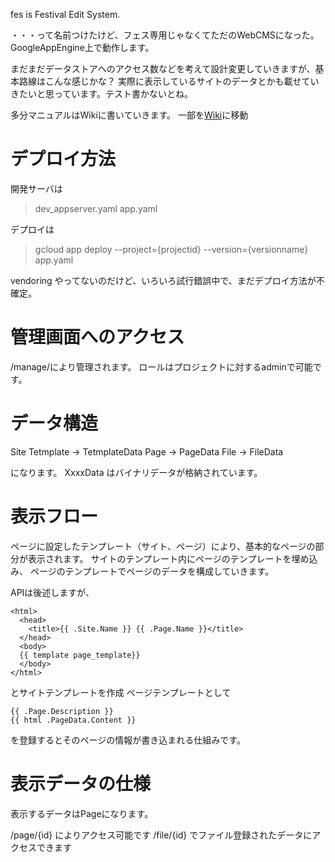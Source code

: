 fes is Festival Edit System.

・・・って名前つけたけど、フェス専用じゃなくてただのWebCMSになった。
GoogleAppEngine上で動作します。

まだまだデータストアへのアクセス数などを考えて設計変更していきますが、基本路線はこんな感じかな？
実際に表示しているサイトのデータとかも載せていきたいと思っています。テスト書かないとね。

多分マニュアルはWikiに書いていきます。
一部を[Wiki](https://github.com/secondarykey/fes/wiki)に移動

# デプロイ方法

開発サーバは

> dev_appserver.yaml app.yaml

デプロイは

> gcloud app deploy --project={projectid} --version={versionname} app.yaml

vendoring やってないのだけど、いろいろ試行錯誤中で、まだデプロイ方法が不確定。

# 管理画面へのアクセス

/manage/により管理されます。 ロールはプロジェクトに対するadminで可能です。

# データ構造

Site
Tetmplate -> TetmplateData
Page -> PageData
File -> FileData

になります。
XxxxData はバイナリデータが格納されています。

# 表示フロー

ページに設定したテンプレート（サイト、ページ）により、基本的なページの部分が表示されます。
サイトのテンプレート内にページのテンプレートを埋め込み、
ページのテンプレートでページのデータを構成していきます。

APIは後述しますが、

```
<html>
  <head>
    <title>{{ .Site.Name }} {{ .Page.Name }}</title>
  </head>
  <body>
  {{ template page_template}}
  </body>
</html>
```

とサイトテンプレートを作成
ページテンプレートとして

```
{{ .Page.Description }}
{{ html .PageData.Content }}
```

を登録するとそのページの情報が書き込まれる仕組みです。


# 表示データの仕様

表示するデータはPageになります。

/page/{id} によりアクセス可能です
/file/{id} でファイル登録されたデータにアクセスできます

